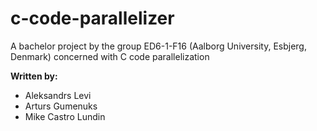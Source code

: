 # c-code-parallelizer
A bachelor project by the group ED6-1-F16 (Aalborg University, Esbjerg, Denmark) concerned with C code parallelization

**Written by:**
+ Aleksandrs Levi
+ Arturs Gumenuks
+ Mike Castro Lundin
